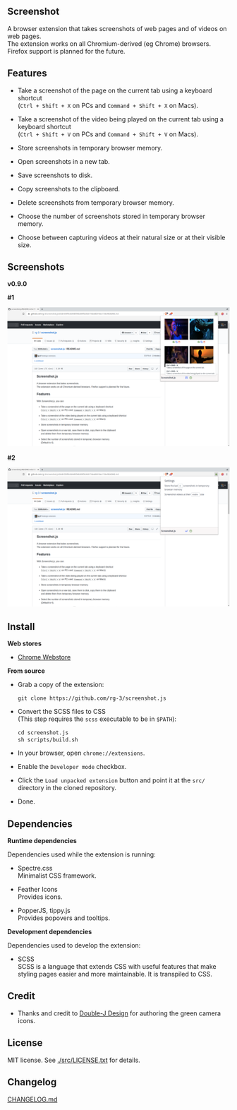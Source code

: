 ## Screenshot

A browser extension that takes screenshots of web pages and of videos on web pages.  
The extension works on all Chromium-derived (eg Chrome) browsers. Firefox support is planned for the future.

## Features

* Take a screenshot of the page on the current tab using a keyboard shortcut  
  (`Ctrl + Shift + X` on PCs and  `Command + Shift + X` on Macs).

* Take a screenshot of the video being played on the current tab using a keyboard shortcut  
  (`Ctrl + Shift + V` on PCs and  `Command + Shift + V` on Macs).

* Store screenshots in temporary browser memory.

* Open screenshots in a new tab.

* Save screenshots to disk.

* Copy screenshots to the clipboard.

* Delete screenshots from temporary browser memory.

* Choose the number of screenshots stored in temporary browser memory.

* Choose between capturing videos at their natural size or at their visible size.

## Screenshots

__v0.9.0__

__#1__

![help screenshot](./webstore-assets/v0.9.0/help_screenshot_1280x800.png)

__#2__

![settings screenshot](./webstore-assets/v0.9.0/settings_screenshot_1280x800.png)

## Install

__Web stores__

* [Chrome Webstore](https://chrome.google.com/webstore/detail/screenshot/ehmcpclingghgidajkpodncclbginiak)

__From source__

* Grab a copy of the extension:

      git clone https://github.com/rg-3/screenshot.js

* Convert the SCSS files to CSS  
  (This step requires the `scss` executable to be in `$PATH`):

      cd screenshot.js
      sh scripts/build.sh

* In your browser, open `chrome://extensions`.

* Enable the `Developer mode` checkbox.

* Click the `Load unpacked extension` button and point it at the `src/`
  directory in the cloned repository.

* Done.

## Dependencies

__Runtime dependencies__

Dependencies used while the extension is running:

* Spectre.css  
  Minimalist CSS framework.

* Feather Icons  
  Provides icons.

* PopperJS, tippy.js  
  Provides popovers and tooltips.

__Development dependencies__

Dependencies used to develop the extension:

  * SCSS  
    SCSS is a language that extends CSS with useful features that make
    styling pages easier and more maintainable. It is transpiled to CSS.

## Credit

  * Thanks and credit to
    [Double-J Design](http://www.iconarchive.com/artist/double-j-design.html)
    for authoring the green camera icons.

## License

MIT license. See [./src/LICENSE.txt](./src/LICENSE.txt) for details.

## Changelog

[CHANGELOG.md](./CHANGELOG.md)
